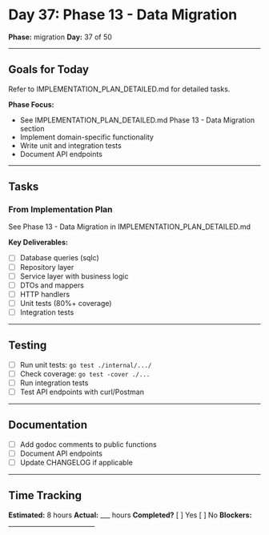 # Day 37: Phase 13 - Data Migration

**Phase:** migration
**Day:** 37 of 50

---

## Goals for Today

Refer to IMPLEMENTATION_PLAN_DETAILED.md for detailed tasks.

**Phase Focus:**
- See IMPLEMENTATION_PLAN_DETAILED.md Phase 13 - Data Migration section
- Implement domain-specific functionality
- Write unit and integration tests
- Document API endpoints

---

## Tasks

### From Implementation Plan
See Phase 13 - Data Migration in IMPLEMENTATION_PLAN_DETAILED.md

**Key Deliverables:**
- [ ] Database queries (sqlc)
- [ ] Repository layer
- [ ] Service layer with business logic
- [ ] DTOs and mappers
- [ ] HTTP handlers
- [ ] Unit tests (80%+ coverage)
- [ ] Integration tests

---

## Testing
- [ ] Run unit tests: `go test ./internal/.../`
- [ ] Check coverage: `go test -cover ./...`
- [ ] Run integration tests
- [ ] Test API endpoints with curl/Postman

---

## Documentation
- [ ] Add godoc comments to public functions
- [ ] Document API endpoints
- [ ] Update CHANGELOG if applicable

---

## Time Tracking
**Estimated:** 8 hours
**Actual:** ___ hours
**Completed?** [ ] Yes [ ] No
**Blockers:** ___________________________
